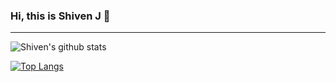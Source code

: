 ### Hi, this is Shiven J 👋

----

![Shiven's github stats](https://github-readme-stats-sigma-five.vercel.app/api?username=shivenj&show_icons=true?theme=radical)

[![Top Langs](https://github-readme-stats-sigma-five.vercel.app/api/top-langs/?username=shivenj&layout=compact)](https://github.com/shivenj)
<!--
**shivenj/shivenj** is a ✨ _special_ ✨ repository because its `README.md` (this file) appears on your GitHub profile.

Here are some ideas to get you started:

- 🔭 I’m currently working on ...
- 🌱 I’m currently learning ...
- 👯 I’m looking to collaborate on ...
- 🤔 I’m looking for help with ...
- 💬 Ask me about ...
- 📫 How to reach me: ...
- 😄 Pronouns: ...
- ⚡ Fun fact: ...
-->
